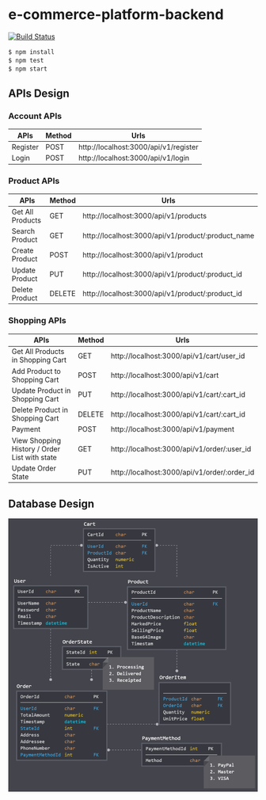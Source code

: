 # e-commerce-platform-backend
[![Build Status](https://travis-ci.com/chiksumwong/e-commerce-backend.svg?token=zvXMXvZ8HnB2PtvDsBvS&branch=master)](https://travis-ci.com/chiksumwong/e-commerce-backend)

```sh
$ npm install
$ npm test
$ npm start
```
## APIs Design

### Account APIs
| APIs     | Method | Urls                                  |
| -------- | ------ | ------------------------------------- |
| Register | POST   | http://localhost:3000/api/v1/register |
| Login    | POST   | http://localhost:3000/api/v1/login    |

### Product APIs
| APIs             | Method | Urls                                               |
| ---------------- | ------ | -------------------------------------------------- |
| Get All Products | GET    | http://localhost:3000/api/v1/products              |
| Search Product   | GET    | http://localhost:3000/api/v1/product/:product_name |
| Create Product   | POST   | http://localhost:3000/api/v1/product               |
| Update Product   | PUT    | http://localhost:3000/api/v1/product/:product_id   |
| Delete Product   | DELETE | http://localhost:3000/api/v1/product/:product_id   |

### Shopping APIs
| APIs                                          | Method | Urls                                         |
| --------------------------------------------- | ------ | -------------------------------------------- |
| Get All Products in Shopping Cart             | GET    | http://localhost:3000/api/v1/cart/user_id    |
| Add Product to Shopping Cart                  | POST   | http://localhost:3000/api/v1/cart            |
| Update Product in Shopping Cart               | PUT    | http://localhost:3000/api/v1/cart/:cart_id   |
| Delete Product in Shopping Cart               | DELETE | http://localhost:3000/api/v1/cart/:cart_id   |
| Payment                                       | POST   | http://localhost:3000/api/v1/payment         |
| View Shopping History / Order List with state | GET    | http://localhost:3000/api/v1/order/:user_id  |
| Update Order State                            | PUT    | http://localhost:3000/api/v1/order/:order_id |

## Database Design
<p>
<kbd>
<img src='public/img/database_design.png' alt='database_design'>
</kbd>
</p>